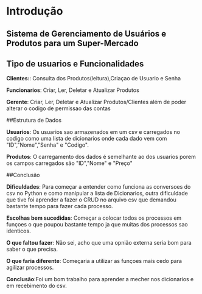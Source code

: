 
# Introdução
## Sistema de Gerenciamento de Usuários e Produtos para um Super-Mercado

## Tipo de usuarios e Funcionalidades

**Clientes:**: Consulta dos Produtos(leitura),Criaçao de Usuario e Senha

**Funcionarios**: Criar, Ler, Deletar e Atualizar Produtos

**Gerente**: Criar, Ler, Deletar e Atualizar Produtos/Clientes além de poder alterar o codigo de permissao das contas 

##Estrutura de Dados

**Usuarios**: Os usuarios sao armazenados em um csv e carregados no codigo como uma lista de dicionarios onde cada dado vem com "ID","Nome","Senha" e "Codigo".

**Produtos**: O carregamento dos dados é semelhante ao dos usuarios porem os campos carregados são "ID","Nome" e "Preço"


##Conclusão

**Dificuldades**: Para começar a entender como funciona as conversoes do csv no Python e como manipular a lista de Dicionarios, outra dificuldade que tive foi aprender a fazer o CRUD no arquivo csv  que demandou bastante tempo para fazer cada processo.

**Escolhas bem sucedidas**: Começar a colocar todos os processos em funçoes o que poupou bastante tempo ja que muitas dos processos sao identicos.

**O que faltou fazer**: Não sei, acho que uma opnião externa seria bom para saber o que precisa.

**O que faria diferente**: Começaria a utilizar as funçoes mais cedo para agilizar processos.

**Conclusão**:Foi um bom trabalho para aprender a mecher nos dicionarios e em recebimento do csv.